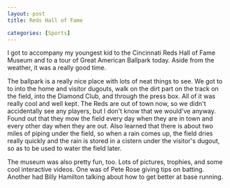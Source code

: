 ```yaml
---
layout: post
title: Reds Hall of Fame

categories: [Sports]
---
```


I got to accompany my youngest kid to the Cincinnati Reds Hall of Fame Museum and to a tour of Great American Ballpark today.  Aside from the weather, it was a really good time.

The ballpark is a really nice place with lots of neat things to see.   We got to to into the home and visitor dugouts, walk on the dirt part on the track on the field, into the Diamond Club, and through the press box.   All of it was really cool and well kept. The Reds are out of town now, so we didn't accidentally see any players, but I don't know that we would've anyway.   Found out that they mow the field every day when they are in town and every other day when they are out.  Also learned that there is about two miles of piping under the field, so when a rain comes up, the field dries really quickly and the rain is stored in a cistern under the visitor's dugout, so as to be used to water the field later.  

The museum was also pretty fun, too.  Lots of pictures, trophies, and some cool interactive videos.   One was of Pete Rose giving tips on batting.  Another had Billy Hamilton talking about how to get better at base running.   